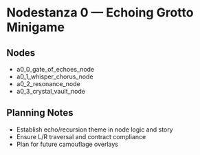 # Nodestanza 0 — Echoing Grotto Minigame

## Nodes
- a0_0_gate_of_echoes_node
- a0_1_whisper_chorus_node
- a0_2_resonance_node
- a0_3_crystal_vault_node

## Planning Notes
- Establish echo/recursion theme in node logic and story
- Ensure L/R traversal and contract compliance
- Plan for future camouflage overlays
